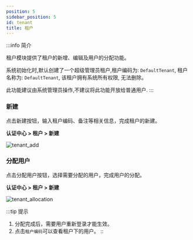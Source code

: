 ```yaml
---
position: 5
sidebar_position: 5
id: tenant
title: 租户
---
```



:::info 简介

租户模块提供了租户的新增、编辑及用户的分配功能。

系统初始化时,默认创建了一个超级管理员租户,租户编码为: `DefaultTenant`, 租户名称为: `DefaultTenant`, 该租户拥有系统所有权限, 无法删除。

此功能建议由系统管理员操作,不建议将此功能开放给普通用户.
:::

### 新建
点击新建按钮，输入租户编码、备注等相关信息，完成租户的新建。

**认证中心 > 租户 > 新建**

![tenant_add](http://pic.dinky.org.cn/dinky/docs/test/tenant_add.png)

### 分配用户
点击分配用户按钮，选择需要分配的用户，完成用户的分配。

**认证中心 > 租户 > 新建**

![tenant_allocation](http://pic.dinky.org.cn/dinky/docs/test/tenant_allocation.png)

:::tip 提示
1. 分配完成后，需要用户重新登录才能生效。
2. 点击`租户编码`可以查看租户下的用户。
::